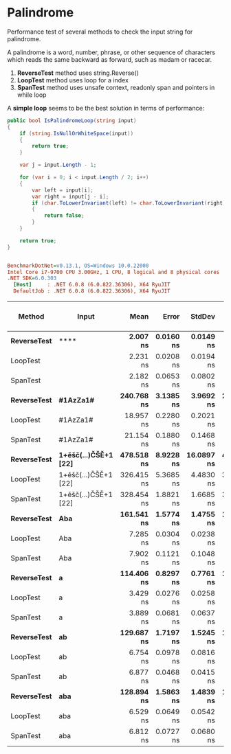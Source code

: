 ﻿# Palindrome

Performance test of several methods to check the input string for palindrome.

A palindrome is a word, number, phrase, or other sequence of characters which reads the same backward as forward, such as madam or racecar.

1) **ReverseTest** method uses string.Reverse()
2) **LoopTest** method uses loop for a index
3) **SpanTest** method uses unsafe context, readonly span and pointers in while loop

A **simple loop** seems to be the best solution in terms of performance:

``` csharp
public bool IsPalindromeLoop(string input)
{
    if (string.IsNullOrWhiteSpace(input))
    {
        return true;
    }

    var j = input.Length - 1;

    for (var i = 0; i < input.Length / 2; i++)
    {
        var left = input[i];
        var right = input[j - i];
        if (char.ToLowerInvariant(left) != char.ToLowerInvariant(right))
        {
            return false;
        }
    }

    return true;
}
```

``` ini

BenchmarkDotNet=v0.13.1, OS=Windows 10.0.22000
Intel Core i7-9700 CPU 3.00GHz, 1 CPU, 8 logical and 8 physical cores
.NET SDK=6.0.303
  [Host]     : .NET 6.0.8 (6.0.822.36306), X64 RyuJIT
  DefaultJob : .NET 6.0.8 (6.0.822.36306), X64 RyuJIT


```
|      Method |                Input |       Mean |     Error |     StdDev |     Median | Completed Work Items | Lock Contentions |  Gen 0 | Allocated |
|------------ |--------------------- |-----------:|----------:|-----------:|-----------:|---------------------:|-----------------:|-------:|----------:|
| **ReverseTest** |                     **** |   **2.007 ns** | **0.0160 ns** |  **0.0149 ns** |   **2.006 ns** |                    **-** |                **-** |      **-** |         **-** |
|    LoopTest |                      |   2.231 ns | 0.0208 ns |  0.0194 ns |   2.228 ns |                    - |                - |      - |         - |
|    SpanTest |                      |   2.182 ns | 0.0653 ns |  0.0802 ns |   2.173 ns |                    - |                - |      - |         - |
| **ReverseTest** |             **#1AzZa1#** | **240.768 ns** | **3.1385 ns** |  **3.9692 ns** | **241.112 ns** |                    **-** |                **-** | **0.0305** |     **192 B** |
|    LoopTest |             #1AzZa1# |  18.957 ns | 0.2280 ns |  0.2021 ns |  18.936 ns |                    - |                - |      - |         - |
|    SpanTest |             #1AzZa1# |  21.154 ns | 0.1880 ns |  0.1468 ns |  21.156 ns |                    - |                - |      - |         - |
| **ReverseTest** | **1+ěšč(...)ČŠĚ+1 [22]** | **478.518 ns** | **8.9228 ns** | **16.0897 ns** | **470.760 ns** |                    **-** |                **-** | **0.0706** |     **448 B** |
|    LoopTest | 1+ěšč(...)ČŠĚ+1 [22] | 326.415 ns | 5.3685 ns |  4.4830 ns | 327.455 ns |                    - |                - |      - |         - |
|    SpanTest | 1+ěšč(...)ČŠĚ+1 [22] | 328.454 ns | 1.8821 ns |  1.6685 ns | 328.244 ns |                    - |                - |      - |         - |
| **ReverseTest** |                  **Aba** | **161.541 ns** | **1.5774 ns** |  **1.4755 ns** | **161.722 ns** |                    **-** |                **-** | **0.0279** |     **176 B** |
|    LoopTest |                  Aba |   7.285 ns | 0.0304 ns |  0.0238 ns |   7.283 ns |                    - |                - |      - |         - |
|    SpanTest |                  Aba |   7.902 ns | 0.1121 ns |  0.1048 ns |   7.853 ns |                    - |                - |      - |         - |
| **ReverseTest** |                    **a** | **114.406 ns** | **0.8297 ns** |  **0.7761 ns** | **114.578 ns** |                    **-** |                **-** | **0.0267** |     **168 B** |
|    LoopTest |                    a |   3.429 ns | 0.0276 ns |  0.0258 ns |   3.419 ns |                    - |                - |      - |         - |
|    SpanTest |                    a |   3.889 ns | 0.0681 ns |  0.0637 ns |   3.889 ns |                    - |                - |      - |         - |
| **ReverseTest** |                   **ab** | **129.687 ns** | **1.7197 ns** |  **1.5245 ns** | **129.663 ns** |                    **-** |                **-** | **0.0279** |     **176 B** |
|    LoopTest |                   ab |   6.754 ns | 0.0978 ns |  0.0816 ns |   6.730 ns |                    - |                - |      - |         - |
|    SpanTest |                   ab |   6.877 ns | 0.0468 ns |  0.0415 ns |   6.875 ns |                    - |                - |      - |         - |
| **ReverseTest** |                  **aba** | **128.894 ns** | **1.5863 ns** |  **1.4839 ns** | **128.895 ns** |                    **-** |                **-** | **0.0279** |     **176 B** |
|    LoopTest |                  aba |   6.529 ns | 0.0649 ns |  0.0542 ns |   6.515 ns |                    - |                - |      - |         - |
|    SpanTest |                  aba |   6.812 ns | 0.0727 ns |  0.0680 ns |   6.772 ns |                    - |                - |      - |         - |
